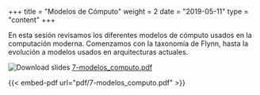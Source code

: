 +++
title = "Modelos de Cómputo"
weight = 2
date = "2019-05-11"
type = "content"
+++

En esta sesión revisamos los diferentes modelos de cómputo usados en la computación moderna.
Comenzamos con la taxonomía de Flynn, hasta la evolución a modelos usados en arquitecturas actuales.

![Download slides](../../images/pdf_web.png) [7-modelos_computo.pdf](../../pdf/7-modelos_computo.pdf)

{{< embed-pdf url="pdf/7-modelos_computo.pdf" >}}